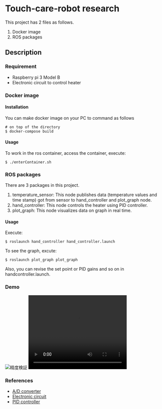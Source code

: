 # Touch-care-robot research

This project has 2 files as follows.
1. Docker image
2. ROS packages

## Description
### Requirement
- Raspberry pi 3 Model B
- Electronic circuit to control heater

### Docker image
#### Installation
You can make docker image on your PC to command as follows
```
# on top of the directory
$ docker-compose build
```
#### Usage
To work in the ros container, access the container, execute:
```
$ ./enterContainer.sh
```

### ROS packages
There are 3 packages in this project.
1. temperature_sensor: This node publishes data (temperature values and time stamp) got from sensor to hand_controller and plot_graph node.
2. hand_controller: This node controls the heater using PID controller.
3. plot_graph: This node visualizes data on graph in real time.

#### Usage
Execute:
```
$ roslaunch hand_controller hand_controller.launch
```
To see the graph, excute:
```
$ roslaunch plot_graph plot_graph
```
Also, you can revise the set point or PID gains and so on in handcontroller.launch.
### Demo
![精度検証](https://github.com/yuki-ki/Research_for_TouchCare/edit/master/images/Verification.png)
<video width="320" height="240" controls>
  <source src="https://github.com/yuki-ki/Research_for_TouchCare/edit/master/movies/sensor_on_rviz.mp4" type="video/mp4">
</video>

### References
- [A/D converter](https://learn.adafruit.com/raspberry-pi-analog-to-digital-converters/mcp3008)
- [Electronic circuit](http://workpiles.com/2017/11/raspberrypi-iot-hydroponics/)
- [PID controller](https://github.com/hackhitchin/piwars3/blob/master/PID.py)
